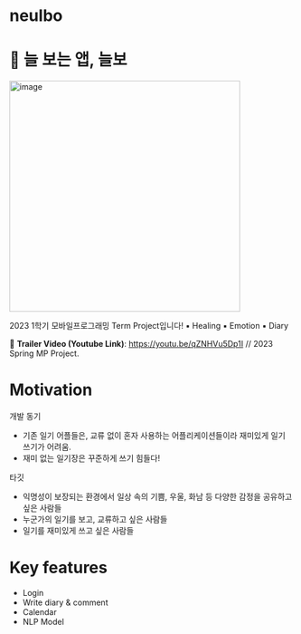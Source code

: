 # neulbo
# 🦥 늘 보는 앱, 늘보
<img width="408" alt="image" src="https://github.com/darkmochalover/neulbo/assets/103321454/4d97b878-c5da-4120-9f84-bdc1915574ce">

  2023 1학기 모바일프로그래밍 Term Project입니다!
  ▪︎ Healing ▪︎ Emotion ▪︎ Diary 
  
  🔗 **Trailer Video (Youtube Link)**: https://youtu.be/qZNHVu5Dp1I
  // 2023 Spring MP Project.

# Motivation
 개발 동기
  - 기존 일기 어플들은, 교류 없이 혼자 사용하는 어플리케이션들이라 재미있게 일기 쓰기가 어려움.
  - 재미 없는 일기장은 꾸준하게 쓰기 힘들다!


 타깃 
  - 익명성이 보장되는 환경에서 일상 속의 기쁨, 우울, 화남 등 다양한 감정을 공유하고 싶은 사람들
  - 누군가의 일기를 보고, 교류하고 싶은 사람들
  - 일기를 재미있게 쓰고 싶은 사람들


# Key features
* Login
* Write diary & comment
* Calendar
* NLP Model
